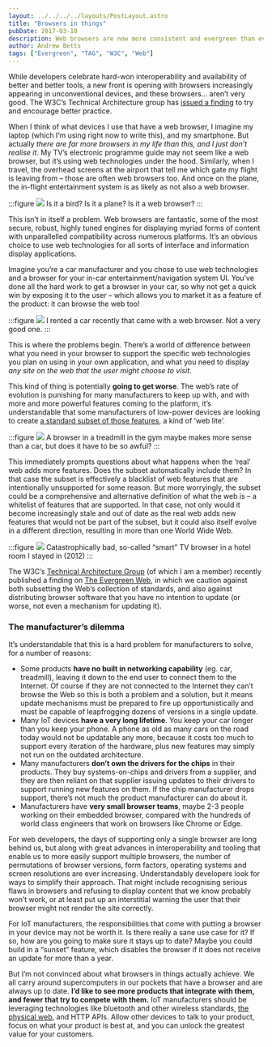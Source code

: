 ```yaml
---
layout: ../../../../layouts/PostLayout.astro
title: "Browsers in things"
pubDate: 2017-03-10
description: Web browsers are now more consistent and evergreen than ever before. Or are they?
author: Andrew Betts
tags: ["Evergreen", "TAG", "W3C", "Web"]
---
```


While developers celebrate hard-won interoperability and availability of better and better tools, a new front is opening with browsers increasingly appearing in unconventional devices, and these browsers… aren’t very good. The W3C’s Technical Architecture group has [issued a finding](https://www.w3.org/2001/tag/doc/evergreen-web/) to try and encourage better practice.

When I think of what devices I use that have a web browser, I imagine my laptop (which I’m using right now to write this), and my smartphone. But actually _there are far more browsers in my life than this, and I just don’t realise it_. My TV’s electronic programme guide may not seem like a web browser, but it’s using web technologies under the hood. Similarly, when I travel, the overhead screens at the airport that tell me which gate my flight is leaving from – those are often web browsers too. And once on the plane, the in-flight entertainment system is as likely as not also a web browser.

:::figure
![](https://trib.tv/wp-content/uploads/2017/03/article-2264363-17059B73000005DC-401_964x641.jpg)
Is it a bird? Is it a plane? Is it a web browser?
:::

This isn’t in itself a problem. Web browsers are fantastic, some of the most secure, robust, highly tuned engines for displaying myriad forms of content with unparallelled compatibility across numerous platforms. It’s an obvious choice to use web technologies for all sorts of interface and information display applications.

Imagine you’re a car manufacturer and you chose to use web technologies and a browser for your in-car entertainment/navigation system UI. You’ve done all the hard work to get a browser in your car, so why not get a quick win by exposing it to the user – which allows you to market it as a feature of the product: it can browse the web too!

:::figure
![](https://trib.tv/wp-content/uploads/2017/03/browser-car.jpg)
I rented a car recently that came with a web browser. Not a very good one.
:::

This is where the problems begin. There’s a world of difference between what you need in your browser to support the specific web technologies you plan on using in your own application, and what you need to display _any site on the web that the user might choose to visit_.

This kind of thing is potentially **going to get worse**. The web’s rate of evolution is punishing for many manufacturers to keep up with, and with more and more powerful features coming to the platform, it’s understandable that some manufacturers of low-power devices are looking to create [a standard subset of those features](http://www.oipf.tv/web-spec/volume5a.html), a kind of ‘web lite’.

:::figure
![](https://trib.tv/wp-content/uploads/2017/03/browser-treadmill.jpg)
A browser in a treadmill in the gym maybe makes more sense than a car, but does it have to be so awful?
:::

This immediately prompts questions about what happens when the ‘real’ web adds more features. Does the subset automatically include them? In that case the subset is effectively a blacklist of web features that are intentionally unsupported for some reason. But more worryingly, the subset could be a comprehensive and alternative definition of what the web is – a whitelist of features that are supported. In that case, not only would it become increasingly stale and out of date as the real web adds new features that would not be part of the subset, but it could also itself evolve in a different direction, resulting in more than one World Wide Web.

:::figure
![](https://trib.tv/wp-content/uploads/2017/03/browser-tv.jpg)
Catastrophically bad, so-called “smart” TV browser in a hotel room I stayed in (2012)
:::

The W3C’s [Technical Architecture Group](https://www.w3.org/2001/tag/) (of which I am a member) recently published a finding on [The Evergreen Web](https://www.w3.org/2001/tag/doc/evergreen-web/), in which we caution against both subsetting the Web’s collection of standards, and also against distributing browser software that you have no intention to update (or worse, not even a mechanism for updating it).

### The manufacturer’s dilemma

It’s understandable that this is a hard problem for manufacturers to solve, for a number of reasons:

*   Some products **have no built in networking capability** (eg. car, treadmill), leaving it down to the end user to connect them to the Internet. Of course if they are not connected to the Internet they can’t browse the Web so this is both a problem and a solution, but it means update mechanisms must be prepared to fire up opportunistically and must be capable of leapfrogging dozens of versions in a single update.
*   Many IoT devices **have a very long lifetime**. You keep your car longer than you keep your phone. A phone as old as many cars on the road today would not be updatable any more, because it costs too much to support every iteration of the hardware, plus new features may simply not run on the outdated architecture.
*   Many manufacturers **don’t own the drivers for the chips** in their products. They buy systems-on-chips and drivers from a supplier, and they are then reliant on that supplier issuing updates to their drivers to support running new features on them. If the chip manufacturer drops support, there’s not much the product manufacturer can do about it.
*   Manufacturers have **very small browser teams**, maybe 2-3 people working on their embedded browser, compared with the hundreds of world class engineers that work on browsers like Chrome or Edge.

For web developers, the days of supporting only a single browser are long behind us, but along with great advances in interoperability and tooling that enable us to more easily support multiple browsers, the number of permutations of browser versions, form factors, operating systems and screen resolutions are ever increasing. Understandably developers look for ways to simplify their approach. That might include recognising serious flaws in browsers and refusing to display content that we know probably won’t work, or at least put up an interstitial warning the user that their browser might not render the site correctly.

For IoT manufacturers, the responsibilities that come with putting a browser in your device may not be worth it. Is there really a sane use case for it? If so, how are you going to make sure it stays up to date? Maybe you could build in a “sunset” feature, which disables the browser if it does not receive an update for more than a year.

But I’m not convinced about what browsers in things actually achieve. We all carry around supercomputers in our pockets that have a browser and are always up to date. **I’d like to see more products that integrate with them, and fewer that try to compete with them.** IoT manufacturers should be leveraging technologies like bluetooth and other wireless standards, [the physical web](https://google.github.io/physical-web/), and HTTP APIs. Allow other devices to talk to your product, focus on what your product is best at, and you can unlock the greatest value for your customers.
